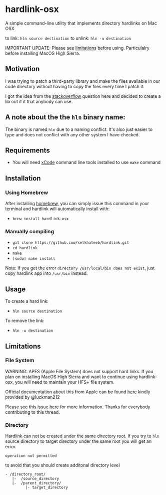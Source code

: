 # hardlink-osx
A simple command-line utility that implements directory hardlinks on Mac OSX

to link: `hln source destination`
to unlink: `hln -u destination`

IMPORTANT UPDATE: Please see [limitations](#limitations) before using. Particulalry before installing MacOS High Sierra.

## Motivation
I was trying to patch a third-party library and make the files available in our
code directory without having to copy the files every time I patch it.

I got the idea from the  [stackoverflow](http://stackoverflow.com/questions/80875/what-is-the-bash-command-to-create-a-hardlink-to-a-directory-in-os-x)
question here and decided to create a lib out if it that anybody can use.

## A note about the the `hln` binary name:
The binary is named `hln` due to a naming conflict. It's also just easier to type and does not conflict with any other system I have checked.

## Requirements
- You will need [xCode](https://developer.apple.com/technologies/mac/#xcode) command line tools installed to use `make` command

## Installation
### Using Homebrew
After installing [homebrew](http://brew.sh/), you can simply issue this command in your terminal and hardlink will automatically install with:

- `brew install hardlink-osx`

### Manually compiling
- `git clone https://github.com/selkhateeb/hardlink.git`
- `cd hardlink`
- `make`
- `[sudo] make install`

Note: If you get the error `directory /usr/local/bin does not exist`, just copy hardlink app into `/usr/bin` instead.

## Usage
To create a hard link:
- `hln source destination`

To remove the link:
- `hln -u destination`

<a name="limitations"></a>
## Limitations

### File System

WARNING: APFS (Apple File System) does not support hard links. If you plan on installing MacOS High Sierra and want to continue using hardlink-osx, you will need to maintain your HFS+ file system.

Official documentation about this from Apple can be found [here](https://developer.apple.com/library/content/documentation/FileManagement/Conceptual/APFS_Guide/FAQ/FAQ.html) kindly provided by @luckman212

Please see this issue [here](https://github.com/selkhateeb/hardlink/issues/31) for more information. Thanks for everybody contributing to this thread.

### Directory
Hardlink can not be created under the same directory root.
If you try to `hln` source directory to target directory under the same root you will get an error.
```
operation not permitted
```
to avoid that you should create additonal directory level
```
- /directory_root/
   |-  /source_directory
   |-  /parent_directory/
         |- target_directory
```
